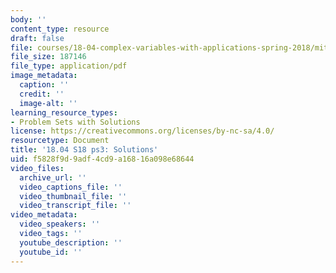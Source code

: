 ```yaml
---
body: ''
content_type: resource
draft: false
file: courses/18-04-complex-variables-with-applications-spring-2018/mit18_04_s18_pset03_sol.pdf
file_size: 187146
file_type: application/pdf
image_metadata:
  caption: ''
  credit: ''
  image-alt: ''
learning_resource_types:
- Problem Sets with Solutions
license: https://creativecommons.org/licenses/by-nc-sa/4.0/
resourcetype: Document
title: '18.04 S18 ps3: Solutions'
uid: f5828f9d-9adf-4cd9-a168-16a098e68644
video_files:
  archive_url: ''
  video_captions_file: ''
  video_thumbnail_file: ''
  video_transcript_file: ''
video_metadata:
  video_speakers: ''
  video_tags: ''
  youtube_description: ''
  youtube_id: ''
---
```

